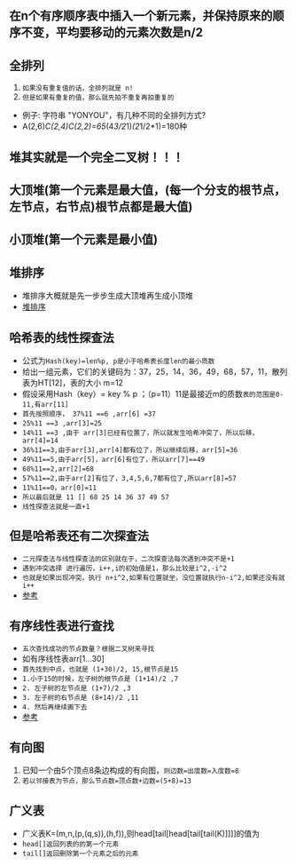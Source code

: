 ## 在n个有序顺序表中插入一个新元素，并保持原来的顺序不变，平均要移动的元素次数是n/2

## 全排列
1. `如果没有重复值的话，全排列就是 n!`
2. `但是如果有重复的值，那么就先拍不重复再拍重复的`
* 例子: 字符串 "YONYOU"，有几种不同的全排列方式?
* A(2,6)*C(2,4)*C(2,2)=6*5*(4*3/2*1)*(2*1/2*1)=180种

## 堆其实就是一个完全二叉树！！！
## 大顶堆(第一个元素是最大值，(每一个分支的根节点，左节点，右节点)根节点都是最大值)
## 小顶堆(第一个元素是最小值)
## 堆排序
* 堆排序大概就是先一步步生成大顶堆再生成小顶堆
* [堆排序](https://blog.csdn.net/u013384984/article/details/79496052)

## 哈希表的线性探查法
* 公式为`Hash(key)=len%p, p是小于哈希表长度len的最小质数`
* 给出一组元素，它们的关键码为：37，25，14，36，49，68，57，11，散列表为HT[12]，表的大小 m=12 
* 假设采用Hash（key）= key % p ；（p=11）11是最接近m的质数`表的范围是0-11,有arr[11]`
* `首先按照顺序， 37%11 ==6 ,arr[6] =37`
* `25%11 ==3 ,arr[3]=25`
* `14%11 ==3 ,由于 arr[3]已经有位置了，所以就发生哈希冲突了，所以后移，arr[4]=14`
* `36%11==3,由于arr[3],arr[4]都有位了，所以继续后移，arr[5]=36`
* `49%11==5,由于arr[5]，arr[6]有位了，所以arr[7]==49`
* `68%11==2,arr[2]=68`
* `57%11==2,由于arr[2]有位了，3,4,5,6,7都有位了,所以arr[8]=57`
* `11%11==0，arr[0]=11`
* `所以最后就是 11 [] 68 25 14 36 37 49 57 `
* `线性探查法就是一直+1`

## 但是哈希表还有二次探查法
* `二元探查法与线性探查法的区别就在于，二次探查法每次遇到冲突不是+1`
* `遇到冲突选择 进行遍历，i++,i的初始值是1，那么比较是i^2,-i^2`
* `也就是如果出现冲突，执行 n+i^2,如果有位置就坐，没位置就执行n-i^2,如果还没有就i++`
* [参考](https://www.nowcoder.com/test/question/done?tid=31309191&qid=372706#summary)

## 有序线性表进行查找
* `五次查找成功的节点数量？根据二叉树来寻找`
* 如有序线性表arr[1...30]
* `首先找到中点，也就是 (1+30)/2, 15,根节点是15`
* `1.小于15的时候，左子树的根节点是 (1+14)/2 ,7`
* `2. 左子树的左节点是 (1+7)/2 ,3`
* `3. 左子树的右节点是 (8+14)/2 ,11`
* `4. 然后再继续画下去`
* [参考](https://www.nowcoder.com/test/question/done?tid=31253144&qid=372728#summary)

## 有向图
1. 已知一个由5个顶点8条边构成的有向图，`则边数=出度数=入度数=8`
2. `若以邻接表为节点，那么节点数=顶点数+边数=(5+8)=13`

## 广义表
* 广义表K=(m,n,(p,(q,s)),(h,f)),则head[tail[head[tail[tail(K)]]]]的值为
* `head[]返回列表的的第一个元素`
* `tail[]返回删除第一个元素之后的元素`
